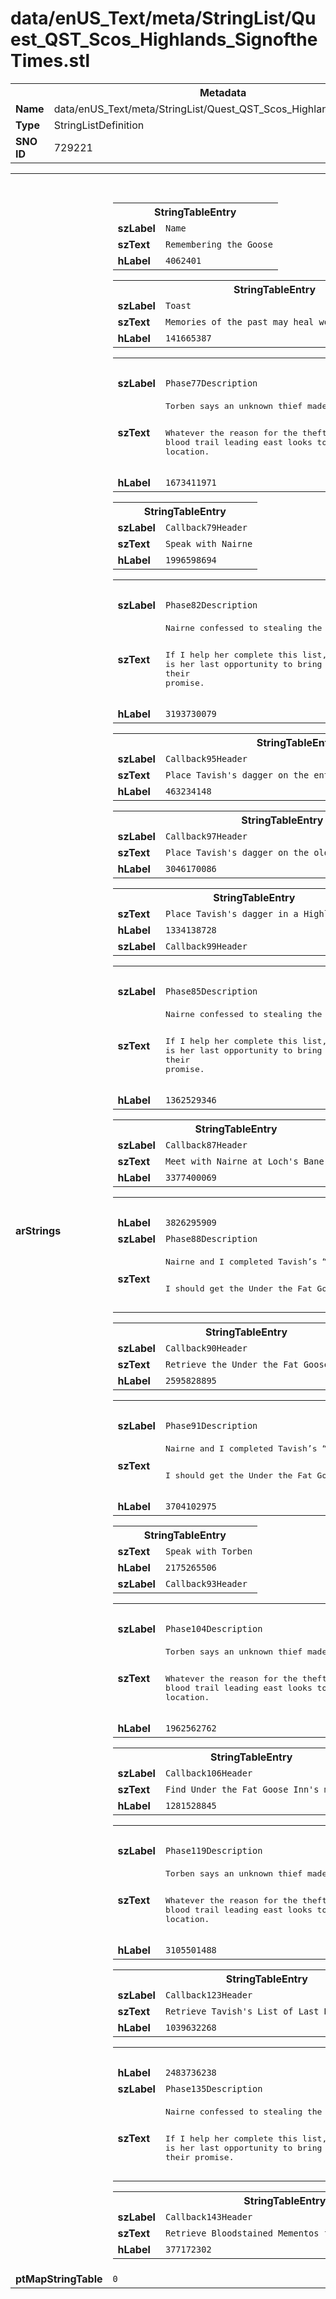 <h1>data/enUS_Text/meta/StringList/Quest_QST_Scos_Highlands_SignoftheTimes.stl</h1><table><tr><th colspan="100%">Metadata</th></tr><tr><td><b>Name</b></td><td>data/enUS_Text/meta/StringList/Quest_QST_Scos_Highlands_SignoftheTimes.stl</td></tr><tr><td><b>Type</b></td><td>StringListDefinition</td></tr><tr><td><b>SNO ID</b></td><td>729221</td></tr></table>

<table><tr><th colspan="100%">Fields</th></tr><tr><td><b>arStrings</b></td><td><table><tr><th colspan="100%">StringTableEntry</th></tr><tr><td><b>szLabel</b></td><td><code>Name</code></td></tr><tr><td><b>szText</b></td><td><code>Remembering the Goose</code></td></tr><tr><td><b>hLabel</b></td><td><code>4062401</code></td></tr></table>


<table><tr><th colspan="100%">StringTableEntry</th></tr><tr><td><b>szLabel</b></td><td><code>Toast</code></td></tr><tr><td><b>szText</b></td><td><code>Memories of the past may heal wounds of the present.</code></td></tr><tr><td><b>hLabel</b></td><td><code>141665387</code></td></tr></table>


<table><tr><th colspan="100%">StringTableEntry</th></tr><tr><td><b>szLabel</b></td><td><code>Phase77Description</code></td></tr><tr><td><b>szText</b></td><td><pre>Torben says an unknown thief made off with Under the Fat Goose Inn’s sign. He believes local mischief-makers, Nairne and Tavish, are likely responsible. 

Whatever the reason for the theft, Torben wants the sign returned. A blood trail leading east looks to be the best lead to its location.</pre></td></tr><tr><td><b>hLabel</b></td><td><code>1673411971</code></td></tr></table>


<table><tr><th colspan="100%">StringTableEntry</th></tr><tr><td><b>szLabel</b></td><td><code>Callback79Header</code></td></tr><tr><td><b>szText</b></td><td><code>Speak with Nairne</code></td></tr><tr><td><b>hLabel</b></td><td><code>1996598694</code></td></tr></table>


<table><tr><th colspan="100%">StringTableEntry</th></tr><tr><td><b>szLabel</b></td><td><code>Phase82Description</code></td></tr><tr><td><b>szText</b></td><td><pre>Nairne confessed to stealing the Under the Fat Goose Inn sign. She says its part of a promise she made with Tavish before his death—a “List of Last Deeds.”

If I help her complete this list, she’ll return the stolen sign. This is her last opportunity to bring closure to Tavish’s passing. Fulfill their promise.</pre></td></tr><tr><td><b>hLabel</b></td><td><code>3193730079</code></td></tr></table>


<table><tr><th colspan="100%">StringTableEntry</th></tr><tr><td><b>szLabel</b></td><td><code>Callback95Header</code></td></tr><tr><td><b>szText</b></td><td><code>Place Tavish's dagger on the entrance statue at Maddux Watch </code></td></tr><tr><td><b>hLabel</b></td><td><code>463234148</code></td></tr></table>


<table><tr><th colspan="100%">StringTableEntry</th></tr><tr><td><b>szLabel</b></td><td><code>Callback97Header</code></td></tr><tr><td><b>szText</b></td><td><code>Place Tavish's dagger on the old crane in Old Heimberg </code></td></tr><tr><td><b>hLabel</b></td><td><code>3046170086</code></td></tr></table>


<table><tr><th colspan="100%">StringTableEntry</th></tr><tr><td><b>szText</b></td><td><code>Place Tavish's dagger in a Highland bear den</code></td></tr><tr><td><b>hLabel</b></td><td><code>1334138728</code></td></tr><tr><td><b>szLabel</b></td><td><code>Callback99Header</code></td></tr></table>


<table><tr><th colspan="100%">StringTableEntry</th></tr><tr><td><b>szLabel</b></td><td><code>Phase85Description</code></td></tr><tr><td><b>szText</b></td><td><pre>Nairne confessed to stealing the Under the Fat Goose Inn sign. She says its part of a promise she made with Tavish before his death—a “List of Last Deeds.”

If I help her complete this list, she’ll return the stolen sign. This is her last opportunity to bring closure to Tavish’s passing. Fulfill their promise.</pre></td></tr><tr><td><b>hLabel</b></td><td><code>1362529346</code></td></tr></table>


<table><tr><th colspan="100%">StringTableEntry</th></tr><tr><td><b>szLabel</b></td><td><code>Callback87Header</code></td></tr><tr><td><b>szText</b></td><td><code>Meet with Nairne at Loch's Bane Ridge</code></td></tr><tr><td><b>hLabel</b></td><td><code>3377400069</code></td></tr></table>


<table><tr><th colspan="100%">StringTableEntry</th></tr><tr><td><b>hLabel</b></td><td><code>3826295909</code></td></tr><tr><td><b>szLabel</b></td><td><code>Phase88Description</code></td></tr><tr><td><b>szText</b></td><td><pre>Nairne and I completed Tavish’s “List of Last Deeds.” Though her promise has been fulfilled, it is clear Tavish’s absence still weights on her. 

I should get the Under the Fat Goose Inn sign back to Torben. </pre></td></tr></table>


<table><tr><th colspan="100%">StringTableEntry</th></tr><tr><td><b>szLabel</b></td><td><code>Callback90Header</code></td></tr><tr><td><b>szText</b></td><td><code>Retrieve the Under the Fat Goose Inn Sign</code></td></tr><tr><td><b>hLabel</b></td><td><code>2595828895</code></td></tr></table>


<table><tr><th colspan="100%">StringTableEntry</th></tr><tr><td><b>szLabel</b></td><td><code>Phase91Description</code></td></tr><tr><td><b>szText</b></td><td><pre>Nairne and I completed Tavish’s “List of Last Deeds.” Though her promise has been fulfilled, it is clear Tavish’s absence still weights on her. 

I should get the Under the Fat Goose Inn sign back to Torben. </pre></td></tr><tr><td><b>hLabel</b></td><td><code>3704102975</code></td></tr></table>


<table><tr><th colspan="100%">StringTableEntry</th></tr><tr><td><b>szText</b></td><td><code>Speak with Torben</code></td></tr><tr><td><b>hLabel</b></td><td><code>2175265506</code></td></tr><tr><td><b>szLabel</b></td><td><code>Callback93Header</code></td></tr></table>


<table><tr><th colspan="100%">StringTableEntry</th></tr><tr><td><b>szLabel</b></td><td><code>Phase104Description</code></td></tr><tr><td><b>szText</b></td><td><pre>Torben says an unknown thief made off with Under the Fat Goose Inn’s sign. He believes local mischief-makers, Nairne and Tavish, are likely responsible. 

Whatever the reason for the theft, Torben wants the sign returned. A blood trail leading east looks to be the best lead to its location.</pre></td></tr><tr><td><b>hLabel</b></td><td><code>1962562762</code></td></tr></table>


<table><tr><th colspan="100%">StringTableEntry</th></tr><tr><td><b>szLabel</b></td><td><code>Callback106Header</code></td></tr><tr><td><b>szText</b></td><td><code>Find Under the Fat Goose Inn's missing sign</code></td></tr><tr><td><b>hLabel</b></td><td><code>1281528845</code></td></tr></table>


<table><tr><th colspan="100%">StringTableEntry</th></tr><tr><td><b>szLabel</b></td><td><code>Phase119Description</code></td></tr><tr><td><b>szText</b></td><td><pre>Torben says an unknown thief made off with Under the Fat Goose Inn’s sign. He believes local mischief-makers, Nairne and Tavish, are likely responsible. 

Whatever the reason for the theft, Torben wants the sign returned. A blood trail leading east looks to be the best lead to its location.</pre></td></tr><tr><td><b>hLabel</b></td><td><code>3105501488</code></td></tr></table>


<table><tr><th colspan="100%">StringTableEntry</th></tr><tr><td><b>szLabel</b></td><td><code>Callback123Header</code></td></tr><tr><td><b>szText</b></td><td><code>Retrieve Tavish's List of Last Deeds from Nairne.</code></td></tr><tr><td><b>hLabel</b></td><td><code>1039632268</code></td></tr></table>


<table><tr><th colspan="100%">StringTableEntry</th></tr><tr><td><b>hLabel</b></td><td><code>2483736238</code></td></tr><tr><td><b>szLabel</b></td><td><code>Phase135Description</code></td></tr><tr><td><b>szText</b></td><td><pre>Nairne confessed to stealing the Under the Fat Goose Inn sign. She says its part of a promise she made with Tavish before his death—a “List of Last Deeds.”

If I help her complete this list, she’ll return the stolen sign. This is her last opportunity to bring closure to Tavish’s passing. Fulfill their promise.</pre></td></tr></table>


<table><tr><th colspan="100%">StringTableEntry</th></tr><tr><td><b>szLabel</b></td><td><code>Callback143Header</code></td></tr><tr><td><b>szText</b></td><td><code>Retrieve Bloodstained Mementos from Tavish's Belongings.</code></td></tr><tr><td><b>hLabel</b></td><td><code>377172302</code></td></tr></table>


</td></tr><tr><td><b>ptMapStringTable</b></td><td><code>0</code></td></tr></table>

